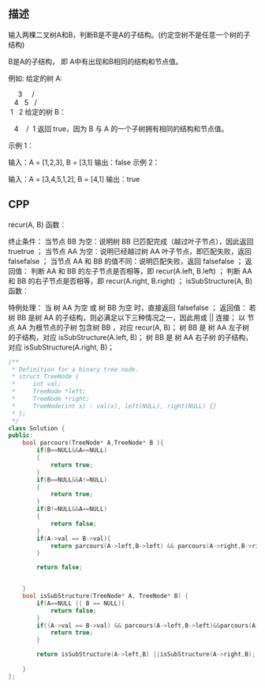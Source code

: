 ## 描述
输入两棵二叉树A和B，判断B是不是A的子结构。(约定空树不是任意一个树的子结构)

B是A的子结构， 即 A中有出现和B相同的结构和节点值。

例如:
给定的树 A:

     3
    / \
   4   5
  / \
 1   2
给定的树 B：

   4 
  /
 1
返回 true，因为 B 与 A 的一个子树拥有相同的结构和节点值。

示例 1：

输入：A = [1,2,3], B = [3,1]
输出：false
示例 2：

输入：A = [3,4,5,1,2], B = [4,1]
输出：true

## CPP
recur(A, B) 函数：

终止条件：
当节点 BB 为空：说明树 BB 已匹配完成（越过叶子节点），因此返回 truetrue ；
当节点 AA 为空：说明已经越过树 AA 叶子节点，即匹配失败，返回 falsefalse ；
当节点 AA 和 BB 的值不同：说明匹配失败，返回 falsefalse ；
返回值：
判断 AA 和 BB 的左子节点是否相等，即 recur(A.left, B.left) ；
判断 AA 和 BB 的右子节点是否相等，即 recur(A.right, B.right) ；
isSubStructure(A, B) 函数：

特例处理： 当 树 AA 为空 或 树 BB 为空 时，直接返回 falsefalse ；
返回值： 若树 BB 是树 AA 的子结构，则必满足以下三种情况之一，因此用或 || 连接；
以 节点 AA 为根节点的子树 包含树 BB ，对应 recur(A, B)；
树 BB 是 树 AA 左子树 的子结构，对应 isSubStructure(A.left, B)；
树 BB 是 树 AA 右子树 的子结构，对应 isSubStructure(A.right, B)；

```cpp
/**
 * Definition for a binary tree node.
 * struct TreeNode {
 *     int val;
 *     TreeNode *left;
 *     TreeNode *right;
 *     TreeNode(int x) : val(x), left(NULL), right(NULL) {}
 * };
 */
class Solution {
public:
    bool parcours(TreeNode* A,TreeNode* B ){
        if(B==NULL&&A==NULL)
        {
            return true;
        }
        if(B==NULL&&A!=NULL)
        {
            return true;
        }
        if(B!=NULL&&A==NULL)
        {
            return false;
        }
        if(A->val == B->val){
            return parcours(A->left,B->left) && parcours(A->right,B->right);
        }

        return false;


    }
    bool isSubStructure(TreeNode* A, TreeNode* B) {
        if(A==NULL || B == NULL){
            return false;
        }
        if((A->val == B->val) && parcours(A->left,B->left)&&parcours(A->right,B->right)){
            return true;
        }

        return isSubStructure(A->left,B) ||isSubStructure(A->right,B);
        
    }
};
```

